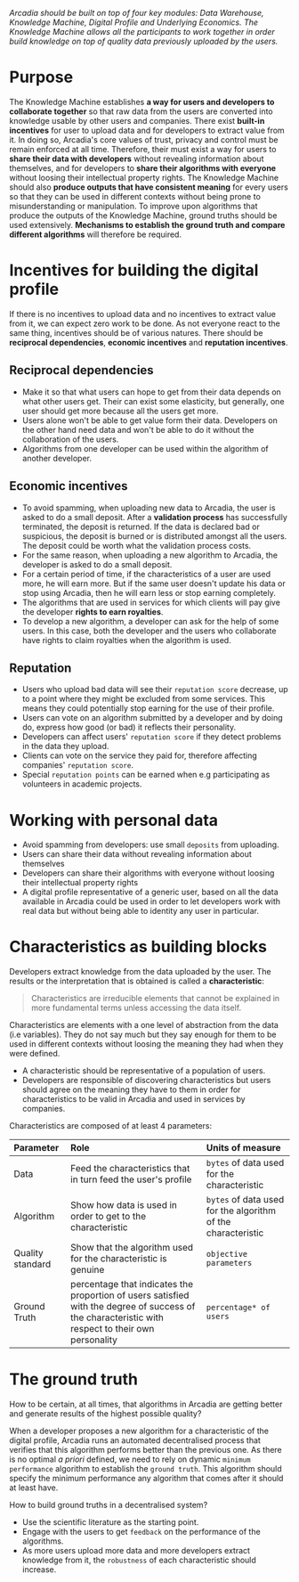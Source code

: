 *Arcadia should be built on top of four key modules: Data Warehouse, Knowledge Machine, Digital Profile and Underlying Economics. The Knowledge Machine allows all the participants to work together in order build knowledge on top of quality data previously uploaded by the users.*

# Purpose

The Knowledge Machine establishes **a way for users and developers to collaborate together** so that raw data from the users are converted into knowledge usable by other users and companies. There exist **built-in incentives** for user to upload data and for developers to extract value from it. In doing so, Arcadia's core values of trust, privacy and control must be remain enforced at all time. Therefore, their must exist a way for users to **share their data with developers** without revealing information about themselves, and for developers to **share their algorithms with everyone** without loosing their intellectual property rights. The Knowledge Machine should also **produce outputs that have consistent meaning** for every users so that they can be used in different contexts without being prone to misunderstanding or manipulation. To improve upon algorithms that produce the outputs of the Knowledge Machine, ground truths should be used extensively. **Mechanisms to establish the ground truth and compare different algorithms** will therefore be required.

# Incentives for building the digital profile

If there is no incentives to upload data and no incentives to extract value from it, we can expect zero work to be done. As not everyone react to the same thing, incentives should be of various natures. There should be **reciprocal dependencies**, **economic incentives** and **reputation incentives**.

## Reciprocal dependencies

* Make it so that what users can hope to get from their data depends on what other users get. Their can exist some elasticity, but generally, one user should get more because all the users get more.
* Users alone won't be able to get value form their data. Developers on the other hand need data and won't be able to do it without the collaboration of the users.
* Algorithms from one developer can be used within the algorithm of another developer.

## Economic incentives

* To avoid spamming, when uploading new data to Arcadia, the user is asked to do a small deposit. After a **validation process** has successfully terminated, the deposit is returned. If the data is declared bad or suspicious, the deposit is burned or is distributed amongst all the users. The deposit could be worth what the validation process costs.
* For the same reason, when uploading a new algorithm to Arcadia, the developer is asked to do a small deposit.
* For a certain period of time, if the characteristics of a user are used more, he will earn more. But if the same user doesn't update his data or stop using Arcadia, then he will earn less or stop earning completely.
* The algorithms that are used in services for which clients will pay give the developer **rights to earn royalties**.
* To develop a new algorithm, a developer can ask for the help of some users. In this case, both the developer and the users who collaborate have rights to claim royalties when the algorithm is used.

## Reputation

* Users who upload bad data will see their `reputation score` decrease, up to a point where they might be excluded from some services. This means they could potentially stop earning for the use of their profile.
* Users can vote on an algorithm submitted by a developer and by doing do, express how good (or bad) it reflects their personality.
* Developers can affect users' `reputation score` if they detect problems in the data they upload.
* Clients can vote on the service they paid for, therefore affecting companies' `reputation score`.
* Special `reputation points` can be earned when e.g participating as volunteers in academic projects.

# Working with personal data

* Avoid spamming from developers: use small `deposits` from uploading.
* Users can share their data without revealing information about themselves
* Developers can share their algorithms with everyone without loosing their intellectual property rights
* A digital profile representative of a generic user, based on all the data available in Arcadia could be used in order to let developers work with real data but without being able to identity any user in particular.

# Characteristics as building blocks

Developers extract knowledge from the data uploaded by the user. The results or the interpretation that is obtained is called a **characteristic**:

> Characteristics are irreducible elements that cannot be explained in more fundamental terms unless accessing the data itself.

Characteristics are elements with a one level of abstraction from the data (i.e variables). They do not say much but they say enough for them to be used in different contexts without loosing the meaning they had when they were defined.

* A characteristic should be representative of a population of users.
* Developers are responsible of discovering characteristics but users should agree on the meaning they have to them in order for characteristics to be valid in Arcadia and used in services by companies.

Characteristics are composed of at least 4 parameters:

| Parameter | Role | Units of measure |
|:--|:--|:--|
| Data | Feed the characteristics that in turn feed the user's profile | `bytes` of data used for the characteristic |
| Algorithm | Show how data is used in order to get to the characteristic | `bytes` of data used for the  algorithm of the characteristic |
| Quality standard | Show that the algorithm used for the characteristic is genuine | `objective parameters` |
| Ground Truth | percentage that indicates the proportion of users satisfied with the degree of success of the characteristic with respect to their own personality | `percentage* of users` |

# The ground truth

How to be certain, at all times, that algorithms in Arcadia are getting better and generate results of the highest possible quality?

When a developer proposes a new algorithm for a characteristic of the digital profile, Arcadia runs an automated decentralised process that verifies that this algorithm performs better than the previous one. As there is no optimal *a priori* defined, we need to rely on dynamic `minimum performance` algorithm to establish the `ground truth`. This algorithm should specify the minimum performance any algorithm that comes after it should at least have.

How to build ground truths in a decentralised system?

* Use the scientific literature as the starting point.
* Engage with the users to get `feedback` on the performance of the algorithms.
* As more users upload more data and more developers extract knowledge from it, the `robustness` of each characteristic should increase.
